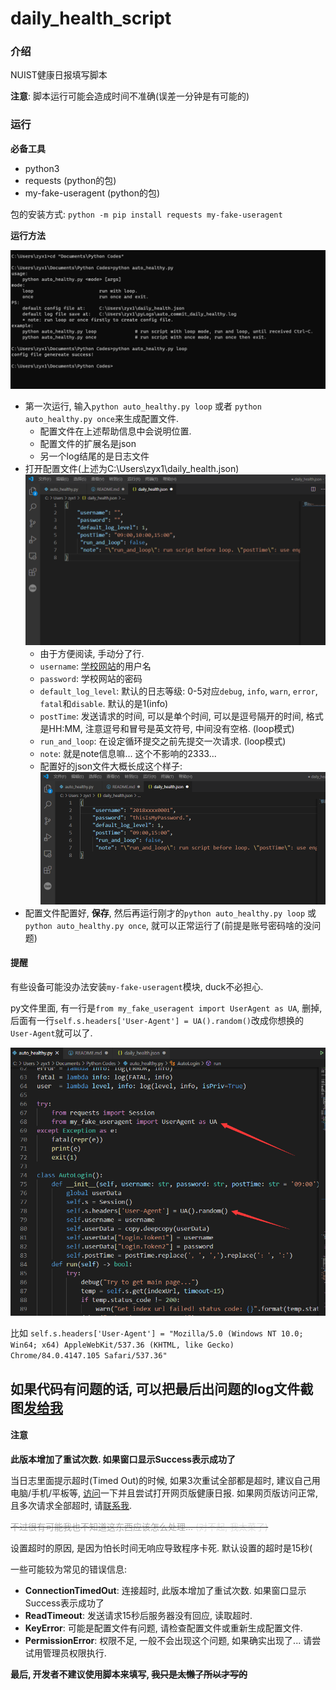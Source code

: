 # daily_health_script

### 介绍
NUIST健康日报填写脚本

**注意**: 脚本运行可能会造成时间不准确(误差一分钟是有可能的)

### 运行

**必备工具**
- python3
- requests (python的包)
- my-fake-useragent (python的包)

包的安装方式: `python -m pip install requests my-fake-useragent`

**运行方法**

![初次运行](pics/1.png)

- 第一次运行, 输入`python auto_healthy.py loop` 或者 `python auto_healthy.py once`来生成配置文件.
    - 配置文件在上述帮助信息中会说明位置.
    - 配置文件的扩展名是json
    - 另一个log结尾的是日志文件
- 打开配置文件(上述为C:\\Users\\zyx1\\daily_health.json)
![配置文件内容](pics/2.png)
    - 由于方便阅读, 手动分了行.
    - `username`: [学校网站](http://my.nuist.edu.cn)的用户名
    - `password`: 学校网站的密码
    - `default_log_level`: 默认的日志等级: 0-5对应`debug`, `info`, `warn`, `error`, `fatal`和`disable`. 默认的是1(info)
    - `postTime`: 发送请求的时间, 可以是单个时间, 可以是逗号隔开的时间, 格式是HH:MM, 注意逗号和冒号是英文符号, 中间没有空格. (loop模式)
    - `run_and_loop`: 在设定循环提交之前先提交一次请求. (loop模式)
    - `note`: 就是note信息嘛... 这个不影响的2333...
    - 配置好的json文件大概长成这个样子:
![配置好的配置文件](pics/3.png)
- 配置文件配置好, **保存**, 然后再运行刚才的`python auto_healthy.py loop` 或 `python auto_healthy.py once`, 就可以正常运行了(前提是账号密码啥的没问题)

#### 提醒

有些设备可能没办法安装`my-fake-useragent`模块, duck不必担心.

py文件里面, 有一行是`from my_fake_useragent import UserAgent as UA`, 删掉, 后面有一行`self.s.headers['User-Agent'] = UA().random()`改成你想换的`User-Agent`就可以了.

![位置](pics/4.png)

比如
 `self.s.headers['User-Agent'] = "Mozilla/5.0 (Windows NT 10.0; Win64; x64) AppleWebKit/537.36 (KHTML, like Gecko) Chrome/84.0.4147.105 Safari/537.36"`

## **如果代码有问题的话, 可以把最后出问题的log文件截图[发给我](mailto:happy.rabbit.yy@outlook.com)**

#### 注意

**此版本增加了重试次数. 如果窗口显示Success表示成功了**

当日志里面提示超时(Timed Out)的时候, 如果3次重试全部都是超时, 建议自己用电脑/手机/平板等, [访问](http://my.nuist.edu.cn)一下并且尝试打开网页版健康日报. 如果网页版访问正常, 且多次请求全部超时, 请[联系我](mailto:happy.rabbit.yy@outlook.com).

~~<font color=#aaa>不过很有可能我也不知道这东西应该怎么处理... <font color=#ddd>(对不起, 我太菜了)</font></font>~~

设置超时的原因, 是因为怕长时间无响应导致程序卡死.
默认设置的超时是15秒(

一些可能较为常见的错误信息:
 
- **ConnectionTimedOut**: 连接超时, 此版本增加了重试次数. 如果窗口显示Success表示成功了
- **ReadTimeout**: 发送请求15秒后服务器没有回应, 读取超时. 
- **KeyError**: 可能是配置文件有问题, 请检查配置文件或重新生成配置文件.
- **PermissionError**: 权限不足, 一般不会出现这个问题, 如果确实出现了... 请尝试用管理员权限执行.

**最后, 开发者不建议使用脚本来填写, ~~我只是太懒了所以才写的~~**